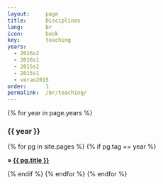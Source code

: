 ```yaml
---
layout:     page
title:      Disciplinas
lang:       br
icon:       book
key:        teaching
years:
  - 2016s2
  - 2016s1
  - 2015s2
  - 2015s1
  - verao2015
order:      1
permalink:  /br/teaching/
---
```

<p>
{% for year in page.years %}
<h3 class="small-title dark-back-metal"> {{ year }} </h3>
{% for pg in site.pages %}
  {% if pg.tag == year %}
  <p class="excerpt">
  <strong> &raquo;
    <a href="{{ pg.url | prepend: site.baseurl }}">
    {{ pg.title }}</a> <br>
  </strong>
  </p>
  {% endif %}
{% endfor %}
{% endfor %}
</p>
